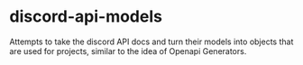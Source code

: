 # discord-api-models
Attempts to take the discord API docs and turn their models into objects that are used for projects, similar to the idea of Openapi Generators.

